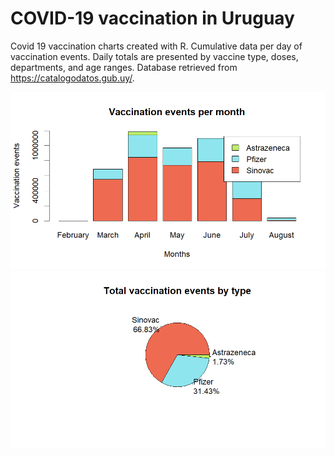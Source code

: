 # COVID-19 vaccination in Uruguay

Covid 19 vaccination charts created with R. Cumulative data per day of vaccination events. Daily totals are presented by vaccine type, doses, departments, and age ranges. Database retrieved from https://catalogodatos.gub.uy/.

![Vaccination events per month](vaccination_events_per_month.png?raw=true "Vaccination events per month")
![Total events by type](total_events_by_type.png?raw=true "Total events by type")